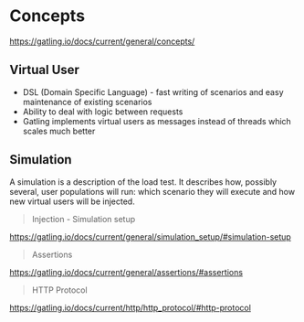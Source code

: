 # Concepts

https://gatling.io/docs/current/general/concepts/

## Virtual User

- DSL (Domain Specific Language) - fast writing of scenarios and easy maintenance of existing scenarios
- Ability to deal with logic between requests
- Gatling implements virtual users as messages instead of threads which scales much better

## Simulation

A simulation is a description of the load test. It describes how, possibly several, user populations will run: which scenario they will execute and how new virtual users will be injected.

> Injection - Simulation setup

https://gatling.io/docs/current/general/simulation_setup/#simulation-setup

> Assertions

https://gatling.io/docs/current/general/assertions/#assertions

> HTTP Protocol

https://gatling.io/docs/current/http/http_protocol/#http-protocol
